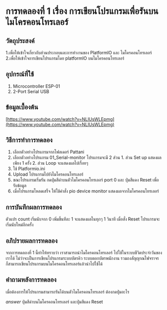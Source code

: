 # การทดลองที่ 1 เรื่อง การเขียนโปรแกรมเพื่อรันบนไมโครคอนโทรเลอร์

## วัตถุประสงค์
1.เพื่อให้เข้าใจเกี่ยวกับส่วนประกอบและการทำงานของ PlatformIO และ ไมโครคอนโทรเลอร์
2.เพื่อให้เข้าใจการเขียนโปรแกรมโดย platformIO บนไมโครคอนโทรเลอร์

## อุปกรณ์ที่ใช้
1. Microcontroller ESP-01
2. 2-Port Serial USB 


## ข้อมูลเบื้องต้น
[https://www.youtube.com/watch?v=NLIUsWLEpmg](https://www.youtube.com/watch?v=NLIUsWLEpmg)

## วิธีการทำการทดลอง
1. เลือกตัวอย่างโปรแกรมจากโฟลเดอร์ Pattani
2. เลือกตัวอย่างโปรแกรม 01_Serial-monitor โปรแกรมจะมี 2 ส่วน 1. ส่วน Set up แสดงผลเพียง 1 ครั้ง 2. ส่วน Loop จะแสดงผลไปเรื่อยๆ
3. ใช้ Platformio.ini
4. Upload โปรแกรมไปยังไมโครคอนโทรเลอร์
5. ขณะโปรแกรมเริ่มรัน กดปุ่มสีดำบนตัวไมโครคอนโทรเลอร์ port 0 และ ปุ่มสีแดง Reset เพื่อรับข้อมูล
6. เมื่อโปรแกรมโหลดเสร็จ ให้ใช้คำสั่ง pio device monitor แสดงผลจากไมโครคอนโทรเลอร์

## การบันทึกผลการทดลอง
ตัวแปร count เริ่มนับจาก 0 เพิ่มขึ้นทีละ 1 จะแสดงผลในทุกๆ 1 วินาที เมื่อสั่ง Reset โปรแกรมจะเริ่มนับใหม่อีกครั้ง

## อภิปรายผลการทดลอง
จากการทดลองที่ 1 นี้ทำให้ทราบว่า เราสามารถนำไมโครคอนโทรเลอร์ ไปใช้ในระบบชีวิตประจำวันของเราได้ ไม่ว่าจะเป็นการเขียนโปรแกรมระบบบัตรคิว ระบบตอกบัตรพนักงาน รวมถงสัญญาณไฟจราจร ก็สามารถเขียนโปรแกรมบนไมโครคอนโทรเลอร์แล้วนำไปใช้ได้


## คำถามหลังการทดลอง
เมื่อต้องการให้โปรแกรมสามารถรันได้บนตัวไมโครคอนโทรเลอร์ ต้องกดปุ่มอะไร

*answer* ปุ่มสีดำบนไมโครคอนโทรเลอร์ และปุ่มสีแดง Reset 
